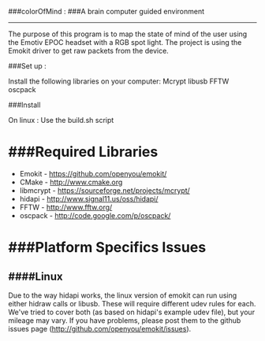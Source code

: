 ###colorOfMind :
###A brain computer guided environment
__________________________________________________________________________________

The purpose of this program is to map the state of mind of the user using the Emotiv EPOC headset with a RGB spot light.
The project is using the Emokit driver to get raw packets from the device.



###Set up :

Install the following libraries on your computer:
Mcrypt
libusb
FFTW
oscpack


###Install

On linux :
Use the build.sh script


###Required Libraries
==================

* Emokit - https://github.com/openyou/emokit/
* CMake - http://www.cmake.org
* libmcrypt - https://sourceforge.net/projects/mcrypt/
* hidapi - http://www.signal11.us/oss/hidapi/
* FFTW - http://www.fftw.org/
* oscpack - http://code.google.com/p/oscpack/

###Platform Specifics Issues
=========================

####Linux
-----

Due to the way hidapi works, the linux version of emokit can run using
either hidraw calls or libusb. These will require different udev rules
for each. We've tried to cover both (as based on hidapi's example udev
file), but your mileage may vary. If you have problems, please post
them to the github issues page (http://github.com/openyou/emokit/issues).
